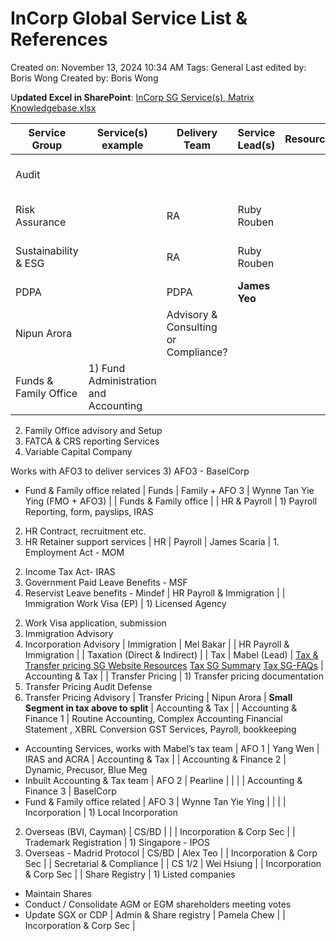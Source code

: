 # InCorp Global Service List & References

Created on: November 13, 2024 10:34 AM
Tags: General
Last edited by: Boris Wong 
Created by: Boris Wong

U**pdated Excel in SharePoint**: [InCorp SG Service(s), Matrix Knowledgebase.xlsx](https://prokorpsg.sharepoint.com/:x:/r/sites/In.CorpITTeam/_layouts/15/Doc.aspx?sourcedoc=%7B6FB0D77F-79D7-4CBF-9B5A-619C8C68233B%7D&file=InCorp%20SG%20Service(s)%2C%20Matrix%20Knowledgebase.xlsx&action=default&mobileredirect=true)

| Service Group | Service(s) example | Delivery Team | Service Lead(s) | Resource(s) | Chat Bot Group |
| --- | --- | --- | --- | --- | --- |
| Audit  |  |  |   |  | Advisory & Consulting  |
| Risk Assurance  |  | RA | Ruby Rouben  |  | Advisory & Consulting  |
| Sustainability & ESG |  | RA | Ruby Rouben  |  | Advisory & Consulting  |
| PDPA  |  | PDPA | **James Yeo**
Nipun Arora  |  | Advisory & Consulting  or Compliance? |
| Funds & Family Office | 1) Fund Administration and Accounting
2) Family Office advisory and Setup
3) FATCA & CRS reporting Services
4) Variable Capital Company

Works with AFO3 to deliver services
3) AFO3 - BaselCorp
- Fund & Family office related | Funds | Family + AFO 3 | Wynne Tan Yie Ying (FMO + AFO3) |  | Funds & Family office  |
| HR & Payroll | 1) Payroll Reporting, form, payslips, IRAS
2) HR Contract, recruitment etc.
3) HR Retainer support services | HR | Payroll | James Scaria | 1. Employment Act - MOM
2. Income Tax Act- IRAS
3. Government Paid Leave Benefits - MSF
1. Reservist Leave benefits - Mindef | HR Payroll & Immigration |
| Immigration Work Visa (EP) | 1) Licensed Agency 
2) Work Visa application, submission
3) Immigration Advisory
4) Incorporation Advisory  | Immigration | Mel Bakar |  | HR Payroll & Immigration |
| Taxation (Direct & Indirect) |  | Tax  | Mabel (Lead) | [Tax & Transfer pricing SG Website Resources](Tax%20&%20Transfer%20pricing%20SG%20Website%20Resources%20138b84a4ac8a809e9973cae9dcf5ac70.md) 
[Tax SG Summary](Tax%20SG%20Summary%20136b84a4ac8a8089886ac969c548b01d.md) 
[Tax SG-FAQs](Tax%20SG-FAQs%20136b84a4ac8a8005be24e3a6615e0119.md)  | Accounting & Tax |
| Transfer Pricing | 1) Transfer pricing documentation
2) Transfer Pricing Audit Defense
3) Transfer Pricing Advisory  | Transfer Pricing | Nipun Arora  | **Small Segment in tax above to split** | Accounting & Tax |
| Accounting & Finance 1 | Routine Accounting, Complex Accounting 
Financial Statement , XBRL Conversion
GST Services, Payroll, bookkeeping

- Accounting Services, works with Mabel’s tax team  | AFO 1 | Yang Wen | IRAS and ACRA | Accounting & Tax |
| Accounting & Finance 2 | Dynamic, Precusor, Blue Meg
- Inbuilt Accounting & Tax team | AFO 2 | Pearline |  |  |
| Accounting & Finance 3 |  BaselCorp
- Fund & Family office related | AFO 3 | Wynne Tan Yie Ying |  |  |
| Incorporation  | 1) Local Incorporation
2) Overseas (BVI, Cayman)  | CS/BD |  |  | Incorporation & Corp Sec |
| Trademark Registration | 1) Singapore - IPOS
2) Overseas - Madrid Protocol | CS/BD | Alex Teo |  | Incorporation & Corp Sec |
| Secretarial & Compliance |  | CS 1/2 | Wei Hsiung |  | Incorporation & Corp Sec |
| Share Registry  | 1) Listed companies
- Maintain Shares
- Conduct / Consolidate AGM or EGM shareholders meeting votes
- Update SGX or CDP | Admin & Share registry | Pamela Chew |  | Incorporation & Corp Sec |